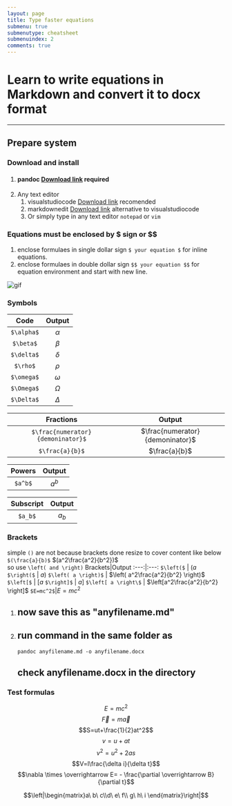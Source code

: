```yaml
---
layout: page
title: Type faster equations
submenu: true
submenutype: cheatsheet
submenuindex: 2
comments: true
---
```

# Learn to write equations in Markdown and convert it to docx format
---
## Prepare system 
### Download and install
1. #### pandoc [Download link](https://pandoc.org/installing.html) required
2. Any text editor
   1. visualstudiocode [Download link](https://code.visualstudio.com/) recomended
   2. markdownedit [Download link](https://markdownedit.com/) alternative to visualstudiocode
   3. Or simply type in any text editor `notepad` or `vim`

### Equations must be enclosed by $ sign or $$ 

   1. enclose formulaes in single dollar sign `$ your equation $` for inline equations.
   2. enclose formulaes in double dollar sign `$$ your equation $$` for equation environment and start with new line.

![gif](https://i.imgur.com/SRALPxo.gif)

### Symbols

Code| Output
:---:|:---:
`$\alpha$`|$\alpha$
`$\beta$`|$\beta$
`$\delta$` | $\delta$  
`$\rho$` | $\rho$  
`$\omega$` | $\omega$  
`$\Omega$` | $\Omega$  
`$\Delta$` | $\Delta$  



Fractions|Output
:---:|:---:
`$\frac{numerator}{demoninator}$` | $\frac{numerator}{demoninator}$
`$\frac{a}{b}$` |$\frac{a}{b}$

Powers|Output
:---:|:---:
 `$a^b$` | $a^b$

Subscript|Output
:---:|:---:
`$a_b$` | $a_b$


### Brackets
simple `()` are not because brackets done resize to cover content like below
`$(\frac{a}{b)$` $(a^2\frac{a^2}{b^2})$  
so  use `\left( and \right)`
Brackets|Output
:---:|:---:
 `$\left($` | $\left( a \right.$
`$\right($` | $\left. a \right)$
`$\left( a \right)$` | $\left( a^2\frac{a^2}{b^2} \right)$   
`$\left[$` | $\left[ a \right.$
`$\right]$` | $\left. a \right]$
`$\left[ a \right\$` | $\left[a^2\frac{a^2}{b^2} \right]$
`$E=mc^2$`|$E=mc^2$



1. ##  now save this as "anyfilename.md" 
2. ## run command in the same folder as
   `pandoc anyfilename.md -o anyfilename.docx`

   ## check anyfilename.docx in the directory


### Test formulas

$$E=mc^2$$
$$\vec{F}=m\vec{a}$$
$$S=ut+\frac{1}{2}at^2$$
$$v=u+at$$
$$v^2=u^2+2as$$
$$V=l\frac{\delta i}{\delta t}$$
$$\nabla \times \overrightarrow E= - \frac{\partial \overrightarrow B}{\partial t}$$

$$$$

$$\left|\begin{matrix}a\ b\ c\\d\ e\ f\\ g\ h\ i \end{matrix}\right|$$